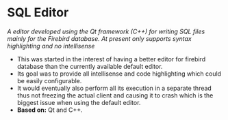 # SQL Editor

_A editor developed using the Qt framework (C++) for writing SQL files mainly for the Firebird database. At present only supports syntax highlighting and no intellisense_    
      
- This was started in the interest of having a better editor for firebird database than the currently available default editor. 
- Its goal was to provide all intellisense and code highlighting which could be easily configurable. 
- It would eventually also perform all its execution in a separate thread thus not freezing the actual client  and causing it to crash which is the biggest issue when using the default editor.
- **Based on:** Qt and C++.
